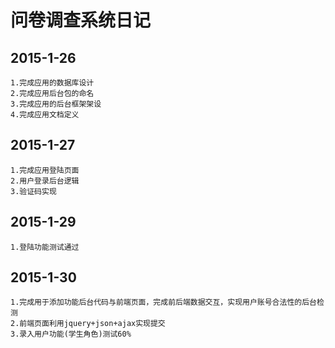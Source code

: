 问卷调查系统日记
==============
2015-1-26
------------
    1.完成应用的数据库设计
    2.完成应用后台包的命名
    3.完成应用的后台框架架设
    4.完成应用文档定义
2015-1-27
------------
    1.完成应用登陆页面
    2.用户登录后台逻辑
    3.验证码实现
2015-1-29
-----------
    1.登陆功能测试通过
2015-1-30
-------------
    1.完成用于添加功能后台代码与前端页面，完成前后端数据交互，实现用户账号合法性的后台检测
    2.前端页面利用jquery+json+ajax实现提交
    3.录入用户功能(学生角色)测试60%